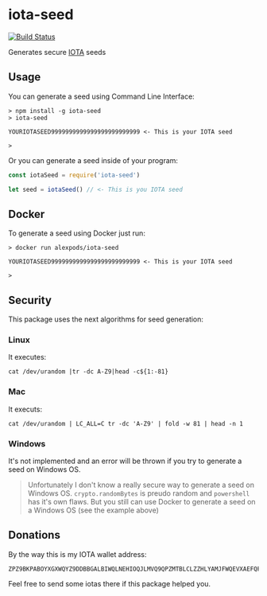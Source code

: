# iota-seed
[![Build Status](https://travis-ci.org/alexpods/iota-seed.svg?branch=master)](https://travis-ci.org/alexpods/iota-seed)

Generates secure [IOTA](https://iota.org/) seeds

## Usage

You can generate a seed using Command Line Interface:
```
> npm install -g iota-seed
> iota-seed

YOURIOTASEED9999999999999999999999999 <- This is your IOTA seed

>
```

Or you can generate a seed inside of your program:
```js
const iotaSeed = require('iota-seed')

let seed = iotaSeed() // <- This is you IOTA seed
```

## Docker

To generate a seed using Docker just run:
```
> docker run alexpods/iota-seed

YOURIOTASEED9999999999999999999999999 <- This is your IOTA seed

>
```

## Security

This package uses the next algorithms for seed generation:

### Linux

It executes:
```
cat /dev/urandom |tr -dc A-Z9|head -c${1:-81}
```

### Mac

It executs:
```
cat /dev/urandom | LC_ALL=C tr -dc 'A-Z9' | fold -w 81 | head -n 1
```

### Windows

It's not implemented and an error will be thrown if you try to generate a seed on Windows OS.

> Unfortunately I don't know a really secure way to generate a seed on Windows OS.
> `crypto.randomBytes` is preudo random and `powershell` has it's own flaws.
> But you still can use Docker to generate a seed on a Windows OS (see the example above)

## Donations
By the way this is my IOTA wallet address:
```
ZPZ9BKPABOYXGXWQYZ9DDBBGALBIWQLNEHIOQJLMVQ9QPZMTBLCLZZHLYAMJFWQEVXAEFQFEDFLFZUUIXNSDDFULBX
```
Feel free to send some iotas there if this package helped you.